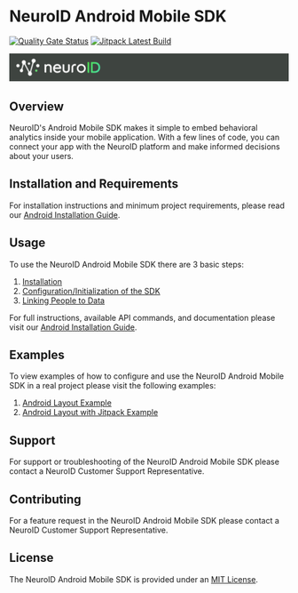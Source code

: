 # NeuroID Android Mobile SDK

[![Quality Gate Status](https://sonarcloud.io/api/project_badges/measure?project=Neuro-ID_neuroid-android-sdk&metric=alert_status)](https://sonarcloud.io/summary/new_code?id=Neuro-ID_neuroid-android-sdk)
[![Jitpack Latest Build](https://jitpack.io/v/Neuro-ID/neuroid-android-sdk.svg)](https://jitpack.io/#Neuro-ID/neuroid-android-sdk)

![Neuro-ID Logo](/docs/images/NeuroID_Logo.png)

## Overview

NeuroID's Android Mobile SDK makes it simple to embed behavioral analytics inside your mobile application. With a few lines of code, you can connect your app with the NeuroID platform and make informed decisions about your users.

## Installation and Requirements

For installation instructions and minimum project requirements, please read our [Android Installation Guide](https://neuro-id.readme.io/docs/android-installation).

## Usage

To use the NeuroID Android Mobile SDK there are 3 basic steps:

1. [Installation](https://neuro-id.readme.io/docs/android-installation#installation)
1. [Configuration/Initialization of the SDK](https://neuro-id.readme.io/docs/android-installation#2-initialize-the-sdk)
1. [Linking People to Data](https://neuro-id.readme.io/docs/android-installation#3-link-people-to-data)

For full instructions, available API commands, and documentation please visit our [Android Installation Guide](https://neuro-id.readme.io/docs/android-installation).

## Examples

To view examples of how to configure and use the NeuroID Android Mobile SDK in a real project please visit the following examples:

1. [Android Layout Example](https://neuro-id.readme.io/recipes/android-layouts-installation)
1. [Android Layout with Jitpack Example](https://neuro-id.readme.io/recipes/android-layouts-using-jitpack-installation)

## Support

For support or troubleshooting of the NeuroID Android Mobile SDK please contact a NeuroID Customer Support Representative.

## Contributing

For a feature request in the NeuroID Android Mobile SDK please contact a NeuroID Customer Support Representative.

## License

The NeuroID Android Mobile SDK is provided under an [MIT License](LICENSE).
